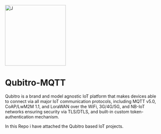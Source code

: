 
<img src="https://user-images.githubusercontent.com/82142270/165129403-57e221a3-2a3e-483d-b902-69567777c149.png" alt="J" width="200"/>

# Qubitro-MQTT

Qubitro is a brand and model agnostic IoT platform that makes devices able to connect via all major IoT communication protocols, including MQTT v5.0, CoAP/LwM2M 1.1, and LoraWAN over the WiFi, 3G/4G/5G, and NB-IoT networks ensuring security via TLS/DTLS, and built-in custom token-authentication mechanism.

In this Repo i have attached the Qubitro based IoT projects.
